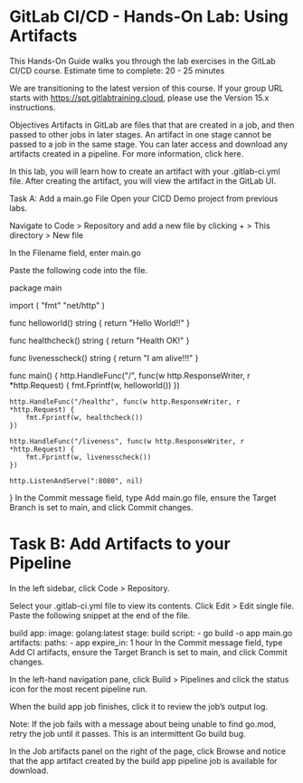 # GitLab CI/CD - Hands-On Lab: Using Artifacts
This Hands-On Guide walks you through the lab exercises in the GitLab CI/CD course.
Estimate time to complete: 20 - 25 minutes

We are transitioning to the latest version of this course. If your group URL starts with https://spt.gitlabtraining.cloud, please use the Version 15.x instructions.

Objectives
Artifacts in GitLab are files that that are created in a job, and then passed to other jobs in later stages. An artifact in one stage cannot be passed to a job in the same stage. You can later access and download any artifacts created in a pipeline. For more information, click here.

In this lab, you will learn how to create an artifact with your .gitlab-ci.yml file. After creating the artifact, you will view the artifact in the GitLab UI.

Task A: Add a main.go File
Open your CICD Demo project from previous labs.

Navigate to Code > Repository and add a new file by clicking + > This directory > New file

In the Filename field, enter main.go

Paste the following code into the file.

package main

import (
    "fmt"
    "net/http"
)

func helloworld() string {
    return "Hello World!!"
}

func healthcheck() string {
    return "Health OK!"
}

func livenesscheck() string {
    return "I am alive!!!"
}

func main() {
    http.HandleFunc("/", func(w http.ResponseWriter, r *http.Request) {
        fmt.Fprintf(w, helloworld())
    })

    http.HandleFunc("/healthz", func(w http.ResponseWriter, r *http.Request) {
        fmt.Fprintf(w, healthcheck())
    })

    http.HandleFunc("/liveness", func(w http.ResponseWriter, r *http.Request) {
        fmt.Fprintf(w, livenesscheck())
    })

    http.ListenAndServe(":8080", nil)
}
In the Commit message field, type Add main.go file, ensure the Target Branch is set to main, and click Commit changes.



# Task B: Add Artifacts to your Pipeline
In the left sidebar, click Code > Repository.

Select your .gitlab-ci.yml file to view its contents. Click Edit > Edit single file. Paste the following snippet at the end of the file.

build app:
  image: golang:latest
  stage: build
  script:
    - go build -o app main.go
  artifacts:
    paths:
    - app
    expire_in: 1 hour
In the Commit message field, type Add CI artifacts, ensure the Target Branch is set to main, and click Commit changes.

In the left-hand navigation pane, click Build > Pipelines and click the status icon for the most recent pipeline run.

When the build app job finishes, click it to review the job’s output log.

Note: If the job fails with a message about being unable to find go.mod, retry the job until it passes. This is an intermittent Go build bug.

In the Job artifacts panel on the right of the page, click Browse and notice that the app artifact created by the build app pipeline job is available for download.

